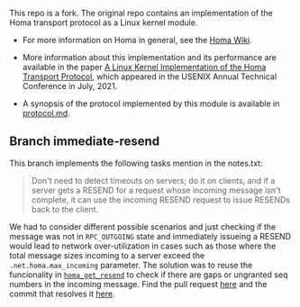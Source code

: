 This repo is a fork. The original repo contains an implementation of the Homa transport protocol as a Linux kernel module.

- For more information on Homa in general, see the [Homa
  Wiki](https://homa-transport.atlassian.net/wiki/spaces/HOMA).

- More information about this implementation and its performance are available in
  the paper [A Linux Kernel Implementation of the Homa Transport
  Protocol](https://www.usenix.org/system/files/atc21-ousterhout.pdf),
  which appeared in the USENIX Annual Technical Conference in July, 2021.

- A synopsis of the protocol implemented by this module is available in
  [protocol.md](https://github.com/PlatformLab/HomaModule/blob/master/protocol.md).

## Branch immediate-resend
This branch implements the following tasks mention in the notes.txt: 
>Don't need to detect timeouts on servers; do it on clients, and if
a server gets a RESEND for a request whose incoming message isn't
complete, it can use the incoming RESEND request to issue RESENDs
back to the client.

We had to consider different possible scenarios and just checking if the message was not in `RPC_OUTGOING`
state and immediately issueing a RESEND would lead to network over-utilization in cases such as those where
the total message sizes incoming to a server exceed the `.net.homa.max_incoming` parameter. The solution 
was to reuse the funcionality in [`homa_get_resend`](https://github.com/PlatformLab/HomaModule/blob/a3fb70e6bd3439e39696b783e3831bbd23787c17/homa_incoming.c#L301) 
to check if there are gaps or ungranted seq numbers in the incoming message. Find the pull request [here](https://github.com/PlatformLab/HomaModule/pull/54) and the commit that resolves it [here](https://github.com/PlatformLab/HomaModule/commit/1391cd7396b203a1ab2eaeda5c2a28eb36c4301c).